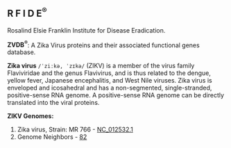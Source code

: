 ## R F I D E<sup>®</sup>
Rosalind Elsie Franklin Institute for Disease Eradication.

<b>ZVDB<sup>®</sup></b>: A Zika Virus proteins and their associated functional genes database.

<b>Zika virus</b> ```/ˈziːkə, ˈzɪkə/``` (ZIKV) is a member of the virus family Flaviviridae and the genus Flavivirus, and is thus related to the dengue, yellow fever, Japanese encephalitis, and West Nile viruses. Zika virus is enveloped and icosahedral and has a non-segmented, single-stranded, positive-sense RNA genome. A positive-sense RNA genome can be directly translated into the viral proteins.

<b>ZIKV Genomes:</b>

1. Zika virus, Strain: MR 766 - [NC_012532.1](https://github.com/ZVDB/ZVDB/blob/master/pub/data/raw/genomes/zika/NC_012532.1.fasta)
2. Genome Neighbors - [82](https://github.com/ZVDB/ZVDB/tree/master/pub/data/raw/genomes/neighbours)
